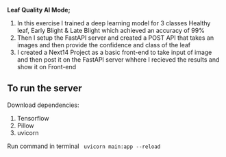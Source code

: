 **Leaf Quality AI Mode;**
1. In this exercise I trained a deep learning model for 3 classes Healthy leaf, Early Blight & Late Blight which achieved an accuracy of 99%
2. Then I setup the FastAPI server and created a POST API that takes an images and then provide the confidence and class of the leaf
3. I created a Next14 Project as a basic front-end to take input of image and then post it on the FastAPI server whhere I recieved the results and show it on Front-end

   
## To run the server

Download dependencies:
1. Tensorflow
2. Pillow
3. uvicorn
   
Run command in terminal
``` uvicorn main:app --reload```
